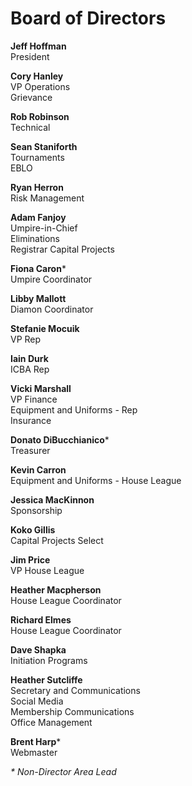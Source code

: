 # Board of Directors

**Jeff Hoffman**  
President

**Cory Hanley**  
VP Operations  
Grievance

**Rob Robinson**  
Technical

**Sean Staniforth**  
Tournaments  
EBLO

**Ryan Herron**  
Risk Management

**Adam Fanjoy**  
Umpire-in-Chief  
Eliminations  
Registrar
Capital Projects

**Fiona Caron***  
Umpire Coordinator

**Libby Mallott**  
Diamon Coordinator

**Stefanie Mocuik**  
VP Rep

**Iain Durk**  
ICBA Rep

**Vicki Marshall**  
VP Finance  
Equipment and Uniforms - Rep  
Insurance

**Donato DiBucchianico***  
Treasurer

**Kevin Carron**  
Equipment and Uniforms - House League

**Jessica MacKinnon**  
Sponsorship

**Koko Gillis**  
Capital Projects
Select

**Jim Price**  
VP House League

**Heather Macpherson**  
House League Coordinator

**Richard Elmes**  
House League Coordinator

**Dave Shapka**  
Initiation Programs

**Heather Sutcliffe**  
Secretary and Communications  
Social Media  
Membership Communications  
Office Management  

**Brent Harp***  
Webmaster


<em>* Non-Director Area Lead</em>

